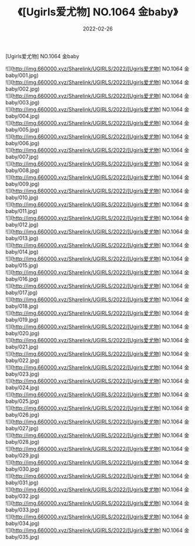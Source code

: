 ﻿---
layout: post
title:  《[Ugirls爱尤物] NO.1064 金baby》
date:   2022-02-26
img: http://img.660000.xyz/Sharelink/UGIRLS/2022/[Ugirls爱尤物] NO.1064 金baby/000.jpg
categories: [美女, 清纯, 唯美]
---

[Ugirls爱尤物] NO.1064 金baby

 ![](http://img.660000.xyz/Sharelink/UGIRLS/2022/[Ugirls爱尤物] NO.1064 金baby/001.jpg) <br>![](http://img.660000.xyz/Sharelink/UGIRLS/2022/[Ugirls爱尤物] NO.1064 金baby/002.jpg) <br>![](http://img.660000.xyz/Sharelink/UGIRLS/2022/[Ugirls爱尤物] NO.1064 金baby/003.jpg) <br>![](http://img.660000.xyz/Sharelink/UGIRLS/2022/[Ugirls爱尤物] NO.1064 金baby/004.jpg) <br>![](http://img.660000.xyz/Sharelink/UGIRLS/2022/[Ugirls爱尤物] NO.1064 金baby/005.jpg) <br>![](http://img.660000.xyz/Sharelink/UGIRLS/2022/[Ugirls爱尤物] NO.1064 金baby/006.jpg) <br>![](http://img.660000.xyz/Sharelink/UGIRLS/2022/[Ugirls爱尤物] NO.1064 金baby/007.jpg) <br>![](http://img.660000.xyz/Sharelink/UGIRLS/2022/[Ugirls爱尤物] NO.1064 金baby/008.jpg) <br>![](http://img.660000.xyz/Sharelink/UGIRLS/2022/[Ugirls爱尤物] NO.1064 金baby/009.jpg) <br>![](http://img.660000.xyz/Sharelink/UGIRLS/2022/[Ugirls爱尤物] NO.1064 金baby/010.jpg) <br>![](http://img.660000.xyz/Sharelink/UGIRLS/2022/[Ugirls爱尤物] NO.1064 金baby/011.jpg) <br>![](http://img.660000.xyz/Sharelink/UGIRLS/2022/[Ugirls爱尤物] NO.1064 金baby/012.jpg) <br>![](http://img.660000.xyz/Sharelink/UGIRLS/2022/[Ugirls爱尤物] NO.1064 金baby/013.jpg) <br>![](http://img.660000.xyz/Sharelink/UGIRLS/2022/[Ugirls爱尤物] NO.1064 金baby/014.jpg) <br>![](http://img.660000.xyz/Sharelink/UGIRLS/2022/[Ugirls爱尤物] NO.1064 金baby/015.jpg) <br>![](http://img.660000.xyz/Sharelink/UGIRLS/2022/[Ugirls爱尤物] NO.1064 金baby/016.jpg) <br>![](http://img.660000.xyz/Sharelink/UGIRLS/2022/[Ugirls爱尤物] NO.1064 金baby/017.jpg) <br>![](http://img.660000.xyz/Sharelink/UGIRLS/2022/[Ugirls爱尤物] NO.1064 金baby/018.jpg) <br>![](http://img.660000.xyz/Sharelink/UGIRLS/2022/[Ugirls爱尤物] NO.1064 金baby/019.jpg) <br>![](http://img.660000.xyz/Sharelink/UGIRLS/2022/[Ugirls爱尤物] NO.1064 金baby/020.jpg) <br>![](http://img.660000.xyz/Sharelink/UGIRLS/2022/[Ugirls爱尤物] NO.1064 金baby/021.jpg) <br>![](http://img.660000.xyz/Sharelink/UGIRLS/2022/[Ugirls爱尤物] NO.1064 金baby/022.jpg) <br>![](http://img.660000.xyz/Sharelink/UGIRLS/2022/[Ugirls爱尤物] NO.1064 金baby/023.jpg) <br>![](http://img.660000.xyz/Sharelink/UGIRLS/2022/[Ugirls爱尤物] NO.1064 金baby/024.jpg) <br>![](http://img.660000.xyz/Sharelink/UGIRLS/2022/[Ugirls爱尤物] NO.1064 金baby/025.jpg) <br>![](http://img.660000.xyz/Sharelink/UGIRLS/2022/[Ugirls爱尤物] NO.1064 金baby/026.jpg) <br>![](http://img.660000.xyz/Sharelink/UGIRLS/2022/[Ugirls爱尤物] NO.1064 金baby/027.jpg) <br>![](http://img.660000.xyz/Sharelink/UGIRLS/2022/[Ugirls爱尤物] NO.1064 金baby/028.jpg) <br>![](http://img.660000.xyz/Sharelink/UGIRLS/2022/[Ugirls爱尤物] NO.1064 金baby/029.jpg) <br>![](http://img.660000.xyz/Sharelink/UGIRLS/2022/[Ugirls爱尤物] NO.1064 金baby/030.jpg) <br>![](http://img.660000.xyz/Sharelink/UGIRLS/2022/[Ugirls爱尤物] NO.1064 金baby/031.jpg) <br>![](http://img.660000.xyz/Sharelink/UGIRLS/2022/[Ugirls爱尤物] NO.1064 金baby/032.jpg) <br>![](http://img.660000.xyz/Sharelink/UGIRLS/2022/[Ugirls爱尤物] NO.1064 金baby/033.jpg) <br>![](http://img.660000.xyz/Sharelink/UGIRLS/2022/[Ugirls爱尤物] NO.1064 金baby/034.jpg) <br>![](http://img.660000.xyz/Sharelink/UGIRLS/2022/[Ugirls爱尤物] NO.1064 金baby/035.jpg) <br>